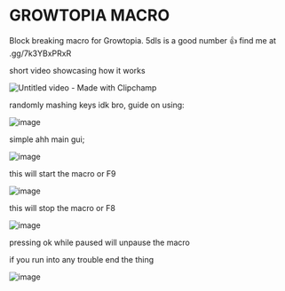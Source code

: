 # GROWTOPIA MACRO
Block breaking macro for Growtopia. 5dls is a good number 👍
find me at .gg/7k3YBxPRxR

short video showcasing how it works




![Untitled video - Made with Clipchamp](https://github.com/user-attachments/assets/fa89efad-6c80-4558-a6f9-e7430470e900)



randomly mashing keys idk bro, guide on using:






![image](https://github.com/user-attachments/assets/2cb2338d-f82c-4f35-a33d-1e913c36a3dc)


simple ahh main gui;







![image](https://github.com/user-attachments/assets/013dbfef-0ba7-45f6-a57f-033ded1f0af7)


this will start the macro or F9







![image](https://github.com/user-attachments/assets/8e18f8d6-e012-49e3-99c3-1e22039de944)


this will stop the macro or F8







![image](https://github.com/user-attachments/assets/242da58e-4eda-4691-840b-3015819d3b24)


pressing ok while paused will unpause the macro






if you run into any trouble end the thing

![image](https://github.com/user-attachments/assets/3901c427-ff6f-4a7f-a456-6a5fe03f5d73)
